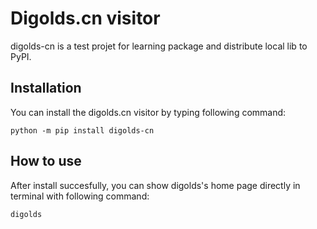 # Digolds.cn visitor

digolds-cn is a test projet for learning package and distribute local lib to PyPI.

## Installation

You can install the digolds.cn visitor by typing following command:

    python -m pip install digolds-cn

## How to use

After install succesfully, you can show digolds's home page directly in terminal with following command:

```bash
digolds
```